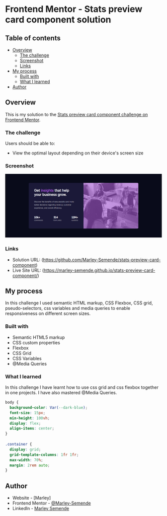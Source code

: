 # Frontend Mentor - Stats preview card component solution

## Table of contents

- [Overview](#overview)
  - [The challenge](#the-challenge)
  - [Screenshot](#screenshot)
  - [Links](#links)
- [My process](#my-process)
  - [Built with](#built-with)
  - [What I learned](#what-i-learned)
- [Author](#author)

## Overview

This is my solution to the [Stats preview card component challenge on Frontend Mentor](https://www.frontendmentor.io/challenges/stats-preview-card-component-8JqbgoU62).

### The challenge

Users should be able to:

- View the optimal layout depending on their device's screen size

### Screenshot

![](./screenshot.png)

### Links

- Solution URL: (https://github.com/Marley-Semende/stats-preview-card-component)
- Live Site URL: (https://marley-semende.github.io/stats-preview-card-component/)

## My process

In this challenge I used semantic HTML markup, CSS Flexbox, CSS grid, pseudo-selectors, css variables and media queries to enable responsiveness on different screen sizes.

### Built with

- Semantic HTML5 markup
- CSS custom properties
- Flexbox
- CSS Grid
- CSS Variables
- @Media Queries

### What I learned

In this challenge I have learnt how to use css grid and css flexbox together in one projects. I have also mastered @Media Queries.

```css
body {
  background-color: Var(--dark-blue);
  font-size: 15px;
  min-height: 100vh;
  display: flex;
  align-items: center;
}

.container {
  display: grid;
  grid-template-columns: 1fr 1fr;
  max-width: 70%;
  margin: 2rem auto;
}
```

## Author

- Website - [Marley]
- Frontend Mentor - [@Marley-Semende](https://www.frontendmentor.io/profile/Marley-Semende)
- LinkedIn - [Marley Semende](https://www.linkedin.com/in/marley-semende-web-dev/)
